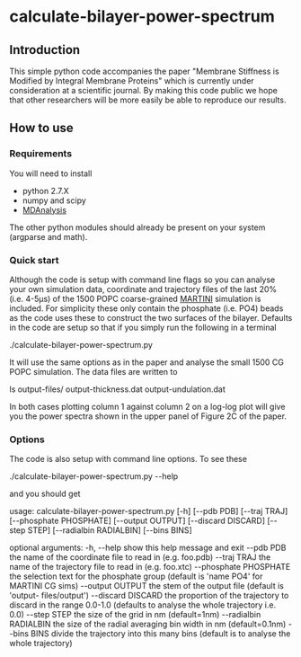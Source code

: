 # calculate-bilayer-power-spectrum

## Introduction

This simple python code accompanies the paper "Membrane Stiffness is Modified by Integral Membrane Proteins" which is currently under consideration at a scientific journal. By making this code public we hope that other researchers will be more easily be able to reproduce our results.

## How to use

### Requirements

You will need to install
- python 2.7.X
- numpy and scipy
- [MDAnalysis](http://www.mdanalysis.org)

The other python modules should already be present on your system (argparse and math). 

### Quick start

Although the code is setup with command line flags so you can analyse your own simulation data, coordinate and trajectory files of the last 20% (i.e. 4-5µs) of the 1500 POPC coarse-grained [MARTINI](http://cgmartini.nl) simulation is included. For simplicity these only contain the phosphate (i.e. PO4) beads as the code uses these to construct the two surfaces of the bilayer. Defaults in the code are setup so that if you simply run the following in a terminal

 ./calculate-bilayer-power-spectrum.py 
 
 It will use the same options as in the paper and analyse the small 1500 CG POPC simulation. The data files are written to 
 
 ls output-files/
 output-thickness.dat  output-undulation.dat

In both cases plotting column 1 against column 2 on a log-log plot will give you the power spectra shown in the upper panel of Figure 2C of the paper. 

### Options

The code is also setup with command line options. To see these

  ./calculate-bilayer-power-spectrum.py --help

and you should get
  
  usage: calculate-bilayer-power-spectrum.py [-h] [--pdb PDB] [--traj TRAJ]
                                           [--phosphate PHOSPHATE]
                                           [--output OUTPUT]
                                           [--discard DISCARD] [--step STEP]
                                           [--radialbin RADIALBIN]
                                           [--bins BINS]

optional arguments:
  -h, --help            show this help message and exit
  --pdb PDB             the name of the coordinate file to read in (e.g.
                        foo.pdb)
  --traj TRAJ           the name of the trajectory file to read in (e.g.
                        foo.xtc)
  --phosphate PHOSPHATE
                        the selection text for the phosphate group (default is
                        'name PO4' for MARTINI CG sims)
  --output OUTPUT       the stem of the output file (default is 'output-
                        files/output')
  --discard DISCARD     the proportion of the trajectory to discard in the
                        range 0.0-1.0 (defaults to analyse the whole
                        trajectory i.e. 0.0)
  --step STEP           the size of the grid in nm (default=1nm)
  --radialbin RADIALBIN
                        the size of the radial averaging bin width in nm
                        (default=0.1nm)
  --bins BINS           divide the trajectory into this many bins (default is
                        to analyse the whole trajectory)
